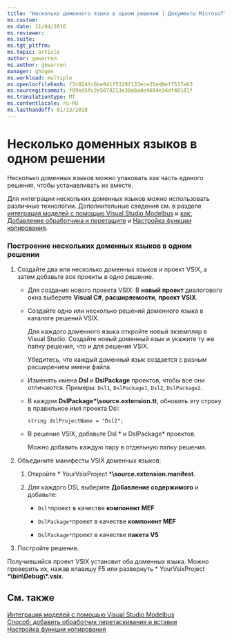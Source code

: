 ```yaml
---
title: "Несколько доменного языка в одном решении | Документы Microsoft"
ms.custom: 
ms.date: 11/04/2016
ms.reviewer: 
ms.suite: 
ms.tgt_pltfrm: 
ms.topic: article
author: gewarren
ms.author: gewarren
manager: ghogen
ms.workload: multiple
ms.openlocfilehash: f3c024fc6be841f5329f133ece35ed0ef7517eb3
ms.sourcegitcommit: f89ed5fc2e5078213e30a6ade4604e34df48181f
ms.translationtype: MT
ms.contentlocale: ru-RU
ms.lasthandoff: 01/13/2018
---
```

# <a name="multiple-dsls-in-one-solution"></a>Несколько доменных языков в одном решении
Несколько доменных языков можно упаковать как часть единого решения, чтобы устанавливать их вместе.  
  
 Для интеграции нескольких доменных языков можно использовать различные технологии. Дополнительные сведения см. в разделе [интеграция моделей с помощью Visual Studio Modelbus](../modeling/integrating-models-by-using-visual-studio-modelbus.md) и [как: Добавление обработчика и перетащите](../modeling/how-to-add-a-drag-and-drop-handler.md) и [Настройка функции копирования](../modeling/customizing-copy-behavior.md).  
  
### <a name="to-build-more-than-one-dsl-in-the-same-solution"></a>Построение нескольких доменных языков в одном решении  
  
1.  Создайте два или несколько доменных языков и проект VSIX, а затем добавьте все проекты в одно решение.  
  
    -   Для создания нового проекта VSIX: В **новый проект** диалогового окна выберите **Visual C#**, **расширяемости**, **проект VSIX**.  
  
    -   Создайте одно или несколько решений доменного языка в каталоге решений VSIX.  
  
         Для каждого доменного языка откройте новый экземпляр в Visual Studio. Создайте новый доменный язык и укажите ту же папку решения, что и для решения VSIX.  
  
         Убедитесь, что каждый доменный язык создается с разным расширением имени файла.  
  
    -   Изменять имена **Dsl** и **DslPackage** проектов, чтобы все они отличаются. Примеры: `Dsl1`, `DslPackage1`, `Dsl2`, `DslPackage2`.  
  
    -   В каждом **DslPackage\*\source.extension.tt**, обновить эту строку в правильное имя проекта Dsl:  
  
         `string dslProjectName = "Dsl2";`  
  
    -   В решение VSIX, добавьте Dsl * и DslPackage\* проектов.  
  
         Можно добавить каждую пару в отдельную папку решения.  
  
2.  Объедините манифесты VSIX доменных языков:  
  
    1.  Откройте * YourVsixProject ***\source.extension.manifest**.  
  
    2.  Для каждого DSL выберите **Добавление содержимого** и добавьте:  
  
        -   `Dsl*`проект в качестве **компонент MEF**  
  
        -   `DslPackage*`проект в качестве **компонент MEF**  
  
        -   `DslPackage*`проект в качестве **пакета VS**  
  
3.  Постройте решение.  
  
 Получившийся проект VSIX установит оба доменных языка. Можно проверить их, нажав клавишу F5 или развернуть * YourVsixProject ***\bin\Debug\\\*.vsix**.  
  
## <a name="see-also"></a>См. также  
 [Интеграция моделей с помощью Visual Studio Modelbus](../modeling/integrating-models-by-using-visual-studio-modelbus.md)   
 [Способ: добавить обработчик перетаскивания и вставки](../modeling/how-to-add-a-drag-and-drop-handler.md)   
 [Настройка функции копирования](../modeling/customizing-copy-behavior.md)